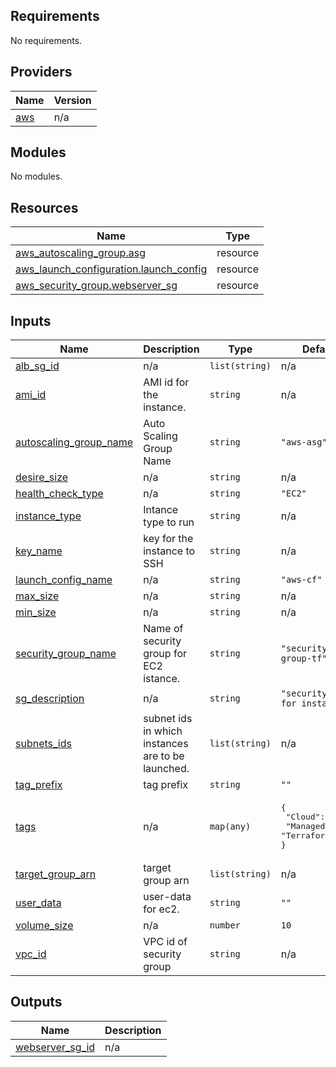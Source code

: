 <!-- BEGIN_TF_DOCS -->
## Requirements

No requirements.

## Providers

| Name | Version |
|------|---------|
| <a name="provider_aws"></a> [aws](#provider\_aws) | n/a |

## Modules

No modules.

## Resources

| Name | Type |
|------|------|
| [aws_autoscaling_group.asg](https://registry.terraform.io/providers/hashicorp/aws/latest/docs/resources/autoscaling_group) | resource |
| [aws_launch_configuration.launch_config](https://registry.terraform.io/providers/hashicorp/aws/latest/docs/resources/launch_configuration) | resource |
| [aws_security_group.webserver_sg](https://registry.terraform.io/providers/hashicorp/aws/latest/docs/resources/security_group) | resource |

## Inputs

| Name | Description | Type | Default | Required |
|------|-------------|------|---------|:--------:|
| <a name="input_alb_sg_id"></a> [alb\_sg\_id](#input\_alb\_sg\_id) | n/a | `list(string)` | n/a | yes |
| <a name="input_ami_id"></a> [ami\_id](#input\_ami\_id) | AMI id for the instance. | `string` | n/a | yes |
| <a name="input_autoscaling_group_name"></a> [autoscaling\_group\_name](#input\_autoscaling\_group\_name) | Auto Scaling Group Name | `string` | `"aws-asg"` | no |
| <a name="input_desire_size"></a> [desire\_size](#input\_desire\_size) | n/a | `string` | n/a | yes |
| <a name="input_health_check_type"></a> [health\_check\_type](#input\_health\_check\_type) | n/a | `string` | `"EC2"` | no |
| <a name="input_instance_type"></a> [instance\_type](#input\_instance\_type) | Intance type to run | `string` | n/a | yes |
| <a name="input_key_name"></a> [key\_name](#input\_key\_name) | key for the instance to SSH | `string` | n/a | yes |
| <a name="input_launch_config_name"></a> [launch\_config\_name](#input\_launch\_config\_name) | n/a | `string` | `"aws-cf"` | no |
| <a name="input_max_size"></a> [max\_size](#input\_max\_size) | n/a | `string` | n/a | yes |
| <a name="input_min_size"></a> [min\_size](#input\_min\_size) | n/a | `string` | n/a | yes |
| <a name="input_security_group_name"></a> [security\_group\_name](#input\_security\_group\_name) | Name of security group for EC2 istance. | `string` | `"security-group-tf"` | no |
| <a name="input_sg_description"></a> [sg\_description](#input\_sg\_description) | n/a | `string` | `"security group for instance"` | no |
| <a name="input_subnets_ids"></a> [subnets\_ids](#input\_subnets\_ids) | subnet ids in which instances are to be launched. | `list(string)` | n/a | yes |
| <a name="input_tag_prefix"></a> [tag\_prefix](#input\_tag\_prefix) | tag prefix | `string` | `""` | no |
| <a name="input_tags"></a> [tags](#input\_tags) | n/a | `map(any)` | <pre>{<br>  "Cloud": "AWS",<br>  "ManagedBy": "Terraform"<br>}</pre> | no |
| <a name="input_target_group_arn"></a> [target\_group\_arn](#input\_target\_group\_arn) | target group arn | `list(string)` | n/a | yes |
| <a name="input_user_data"></a> [user\_data](#input\_user\_data) | user-data for ec2. | `string` | `""` | no |
| <a name="input_volume_size"></a> [volume\_size](#input\_volume\_size) | n/a | `number` | `10` | no |
| <a name="input_vpc_id"></a> [vpc\_id](#input\_vpc\_id) | VPC id of security group | `string` | n/a | yes |

## Outputs

| Name | Description |
|------|-------------|
| <a name="output_webserver_sg_id"></a> [webserver\_sg\_id](#output\_webserver\_sg\_id) | n/a |
<!-- END_TF_DOCS -->